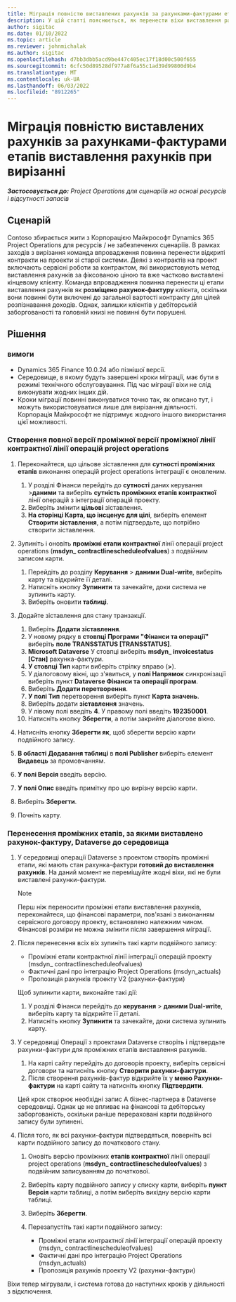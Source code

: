 ```yaml
---
title: Міграція повністю виставлених рахунків за рахунками-фактурами етапів виставлення рахунків при вирізанні
description: У цій статті пояснюється, як перенести віхи виставлення рахунків за фіксованою ціною, які були виставлені клієнту для відкритих контрактів проекту до дати переходу в прямому ефірі.
author: sigitac
ms.date: 01/10/2022
ms.topic: article
ms.reviewer: johnmichalak
ms.author: sigitac
ms.openlocfilehash: d7bb3dbb5acd9be447c405ec17f18d00c500f655
ms.sourcegitcommit: 6cfc50d89528df977a8f6a55c1ad39d99800d9b4
ms.translationtype: MT
ms.contentlocale: uk-UA
ms.lasthandoff: 06/03/2022
ms.locfileid: "8912265"
---
```

# <a name="migrate-fully-invoiced-billing-milestones-at-cutover"></a>Міграція повністю виставлених рахунків за рахунками-фактурами етапів виставлення рахунків при вирізанні

_**Застосовується до:** Project Operations для сценаріїв на основі ресурсів і відсутності запасів_

## <a name="scenario"></a>Сценарій

Contoso збирається жити з Корпорацією Майкрософт Dynamics 365 Project Operations для ресурсів / не забезпечених сценаріїв. В рамках заходів з вирізання команда впровадження повинна перенести відкриті контракти на проекти зі старої системи. Деякі з контрактів на проект включають сервісні роботи за контрактом, які використовують метод виставлення рахунків за фіксованою ціною та вже частково виставлені кінцевому клієнту. Команда впровадження повинна перенести ці етапи виставлення рахунків як **розміщено рахунок-фактуру** клієнта, оскільки вони повинні бути включені до загальної вартості контракту для цілей розпізнавання доходів. Однак, залишки клієнтів у дебіторській заборгованості та головній книзі не повинні бути порушені.

## <a name="solution"></a>Рішення

### <a name="prerequisites"></a>вимоги

- Dynamics 365 Finance 10.0.24 або пізнішої версії.
- Середовище, в якому будуть завершені кроки міграції, має бути в режимі технічного обслуговування. Під час міграції віхи не слід виконувати жодних інших дій.
- Кроки міграції повинні виконуватися точно так, як описано тут, і можуть використовуватися лише для вирізання діяльності. Корпорація Майкрософт не підтримує жодного іншого використання цієї можливості.

### <a name="create-a-cutover-version-of-the-project-operations-integration-contract-line-milestones-dual-write-map"></a>Створення повної версії проміжної версії проміжної лінії контрактної лінії операцій project operations 

1. Переконайтеся, що цільове зіставлення для **сутності проміжних етапів** виконання операцій project operations інтеграції є оновленим. 

    1. У розділі Фінанси перейдіть до **сутності** даних керування \>**даними** та виберіть **сутність проміжних етапів контрактної** лінії операцій з інтеграції операцій проекту. 
    2. Виберіть змінити **цільові** зіставлення. 
    3. **На сторінці Карта, що інсценує для цілі**, виберіть елемент **Створити зіставлення**, а потім підтвердьте, що потрібно створити зіставлення.

2. Зупиніть і оновіть **проміжні етапи контрактної** лінії операції project operations (**msdyn\_ contractlinescheduleofvalues**) з подвійним записом карти. 

    1. Перейдіть до розділу **Керування** \> **даними Dual-write**, виберіть карту та відкрийте її деталі. 
    2. Натисніть кнопку **Зупинити** та зачекайте, доки система не зупинить карту. 
    3. Виберіть оновити **таблиці**.

3. Додайте зіставлення для стану транзакції.

    1. Виберіть **Додати зіставлення**.
    2. У новому рядку в **стовпці Програми "Фінанси та операції"** виберіть **поле TRANSSTATUS \[TRANSSTATUS\]**.
    3. **Microsoft Dataverse** У стовпці виберіть **msdyn\_ invoicestatus \[Стан\]** рахунка-фактури.
    4. **У стовпці Тип** карти виберіть стрілку вправо (**\>**).
    5. У діалоговому вікні, що з'явиться, у **полі Напрямок** синхронізації виберіть пункт **Dataverse Фінанси та операції програм**.
    6. Виберіть **Додати перетворення**.
    7. **У полі Тип** перетворення виберіть пункт **Карта значень**.
    8. Виберіть додати **зіставлення** значень.
    9. У лівому полі введіть **4**. У правому полі введіть **192350001**. 
    10. Натисніть кнопку **Зберегти**, а потім закрийте діалогове вікно.

4. Натисніть кнопку **Зберегти як**, щоб зберегти версію карти подвійного запису. 
5. **В області Додавання таблиці** в **полі Publisher** виберіть елемент **Видавець** за промовчанням.
6. **У полі Версія** введіть версію.
7. **У полі Опис** введіть примітку про цю вирізну версію карти. 
8. Виберіть **Зберегти**.
9. Почніть карту.

### <a name="migrate-invoiced-milestones-to-the-dataverse-environment"></a>Перенесення проміжних етапів, за якими виставлено рахунок-фактуру, Dataverse до середовища

1. У середовищі операції Dataverse з проектом створіть проміжні етапи, які мають стан рахунка-фактури **готовий до виставлення рахунків**. На даний момент не переміщуйте жодні віхи, які не були виставлені рахунки-фактури.

    > [!NOTE]
    > Перш ніж переносити проміжні етапи виставлення рахунків, переконайтеся, що фінансові параметри, пов'язані з виконанням сервісного договору проекту, встановлено належним чином. Фінансові розміри не можна змінити після завершення міграції.

2. Після перенесення всіх віх зупиніть такі карти подвійного запису:

    - Проміжні етапи контрактної лінії інтеграції операцій проекту (msdyn\_ contractlinescheduleofvalues)
    - Фактичні дані про інтеграцію Project Operations (msdyn\_actuals)
    - Пропозиція рахунків проекту V2 (рахунки-фактури)

    Щоб зупинити карти, виконайте такі дії:

    1. У розділі Фінанси перейдіть до **керування** \> **даними Dual-write**, виберіть карту та відкрийте її деталі.
    2. Натисніть кнопку **Зупинити** та зачекайте, доки система зупинить карту.

3. У середовищі Операції з проектами Dataverse створіть і підтвердьте рахунки-фактури для проміжних етапів виставлення рахунків. 

    1. На карті сайту перейдіть до договорів проекту, виберіть сервісні договори та натисніть кнопку **Створити рахунки-фактури**.
    2. Після створення рахунків-фактур відкрийте їх у **меню Рахунки-фактури** на карті сайту та натисніть кнопку **Підтвердити**.

    Цей крок створює необхідні запис А бізнес-партнера в Dataverse середовищі. Однак це не впливає на фінансові та дебіторську заборгованість, оскільки раніше перераховані карти подвійного запису були зупинені.

4. Після того, як всі рахунки-фактури підтвердяться, поверніть всі карти подвійного запису до початкового стану.

    1. Оновіть версію проміжних **етапів контрактної** лінії операції project operations (**msdyn\_ contractlinescheduleofvalues**) з подвійним записуванням до початкової. 
    2. Виберіть карту подвійного запису у списку карти, виберіть **пункт Версія** карти таблиці, а потім виберіть вихідну версію карти таблиці.
    3. Виберіть **Зберегти**.
    4. Перезапустіть такі карти подвійного запису:

        - Проміжні етапи контрактної лінії інтеграції операцій проекту (msdyn\_ contractlinescheduleofvalues)
        - Фактичні дані про інтеграцію Project Operations (msdyn\_actuals)
        - Пропозиція рахунків проекту V2 (рахунки-фактури)

Віхи тепер мігрували, і система готова до наступних кроків у діяльності з відключення.
